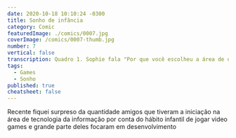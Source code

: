 ```yaml
---
date: 2020-10-18 10:10:24 -0300
title: Sonho de infância
category: Comic
featuredImage: ./comics/0007.jpg
coverImage: /comics/0007-thumb.jpg
number: 7
vertical: false
transcription: Quadro 1. Sophie fala "Por que você escolheu a área de desenvolvimento?" Msone fala "Sonho de infância, para desenvolver video game". Quadro 2. Sophie fala "Mas você trabalha o dia todo desenvolvendo soluções corporativas". Quadro 3. Msone fala "Essa é a parte do sonho de infância".
tags:
  - Games
  - Sonho
published: true
cheatsheet: false
---
```


Recente fiquei surpreso da quantidade amigos que tiveram a iniciação na área de tecnologia da informação por conta do hábito infantil de jogar video games e grande parte deles focaram em desenvolvimento

